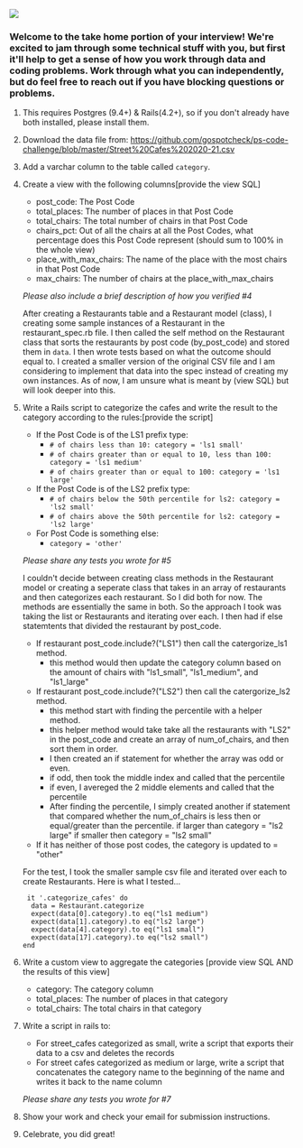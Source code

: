 ![](https://assets-global.website-files.com/5b69e8315733f2850ec22669/5b749a4663ff82be270ff1f5_GSC%20Lockup%20(Orange%20%3A%20Black).svg)

### Welcome to the take home portion of your interview! We're excited to jam through some technical stuff with you, but first it'll help to get a sense of how you work through data and coding problems. Work through what you can independently, but do feel free to reach out if you have blocking questions or problems.

1) This requires Postgres (9.4+) & Rails(4.2+), so if you don't already have both installed, please install them.

2) Download the data file from: https://github.com/gospotcheck/ps-code-challenge/blob/master/Street%20Cafes%202020-21.csv

3) Add a varchar column to the table called `category`. 

4) Create a view with the following columns[provide the view SQL]
    - post_code: The Post Code
    - total_places: The number of places in that Post Code
    - total_chairs: The total number of chairs in that Post Code
    - chairs_pct: Out of all the chairs at all the Post Codes, what percentage does this Post Code represent (should sum to 100% in the whole view)
    - place_with_max_chairs: The name of the place with the most chairs in that Post Code
    - max_chairs: The number of chairs at the place_with_max_chairs
	
    *Please also include a brief description of how you verified #4*
    
    After creating a Restaurants table and a Restaurant model (class), I creating some sample instances of a Restaurant in the 
    restaurant_spec.rb file. I then called the self method on the Restaurant class that sorts the restaurants by post code (by_post_code)
    and stored them in `data`.
    I then wrote tests based on what the outcome should equal to. 
    I created a smaller version of the original CSV file and I am considering to implement that data into the spec instead of creating my own instances. 
    As of now, I am unsure what is meant by (view SQL) but will look deeper into this.
    

5) Write a Rails script to categorize the cafes and write the result to the category according to the rules:[provide the script]
    - If the Post Code is of the LS1 prefix type:
        - `# of chairs less than 10: category = 'ls1 small'`
        - `# of chairs greater than or equal to 10, less than 100: category = 'ls1 medium'`
        - `# of chairs greater than or equal to 100: category = 'ls1 large' `
    - If the Post Code is of the LS2 prefix type: 
        - `# of chairs below the 50th percentile for ls2: category = 'ls2 small'`
        - `# of chairs above the 50th percentile for ls2: category = 'ls2 large'`
    - For Post Code is something else:
        - `category = 'other'`

    *Please share any tests you wrote for #5*
    
    I couldn't decide between creating class methods in the Restaurant model or creating a seperate class that takes in an array of restaurants and then categorizes each restaurant. So I did both for now. The methods are essentially the same in both. 
    So the approach I took was taking the list or Restaurants and iterating over each. I then had if else statemtents that divided the restaurant by post_code. 
    - If restaurant post_code.include?("LS1") then call the catergorize_ls1 method. 
    	- this method would then update the category column based on the amount of chairs with "ls1_small", "ls1_medium", and "ls1_large"
    - If restaurant post_code.include?("LS2") then call the catergorize_ls2 method. 
    	- this method start with finding the percentile with a helper method.
    	- this helper method would take take all the restaurants with "LS2" in the post_code and create an array of num_of_chairs, and then sort them in order.
    	- I then created an if statement for whether the array was odd or even.
    	- if odd, then took the middle index and called that the percentile
    	- if even, I avereged the 2 middle elements and called that the percentile
    	- After finding the percentile, I simply created another if statement that compared whether the num_of_chairs is less then or equal/greater than the percentile. if larger than category = "ls2 large" if smaller then category = "ls2 small"
    - If it has neither of those post codes, the category is updated to = "other"

    For the test, I took the smaller sample csv file and iterated over each to create Restaurants. Here is what I tested...
    ```
     it '.categorize_cafes' do
      data = Restaurant.categorize
      expect(data[0].category).to eq("ls1 medium")
      expect(data[1].category).to eq("ls2 large")
      expect(data[4].category).to eq("ls1 small")
      expect(data[17].category).to eq("ls2 small")
    end
    ```

6) Write a custom view to aggregate the categories [provide view SQL AND the results of this view]
    - category: The category column
    - total_places: The number of places in that category
    - total_chairs: The total chairs in that category

7) Write a script in rails to:
    - For street_cafes categorized as small, write a script that exports their data to a csv and deletes the records
    - For street cafes categorized as medium or large, write a script that concatenates the category name to the beginning of the name and writes it back to the name column
	
    *Please share any tests you wrote for #7*

8) Show your work and check your email for submission instructions.

9) Celebrate, you did great! 


